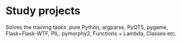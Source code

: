 # Study projects
Solves the training tasks: pure Python, argparse, PyQT5, pygame, Flask+Flask-WTF, PIL, pymorphy2, Functions + Lambda, Classes etc.
